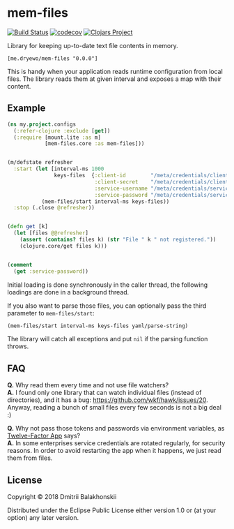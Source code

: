 # mem-files
[![Build Status](https://travis-ci.org/dryewo/mem-files.svg?branch=master)](https://travis-ci.org/dryewo/mem-files)
[![codecov](https://codecov.io/gh/dryewo/mem-files/branch/master/graph/badge.svg)](https://codecov.io/gh/dryewo/mem-files)
[![Clojars Project](https://img.shields.io/clojars/v/me.dryewo/mem-files.svg)](https://clojars.org/me.dryewo/mem-files)

Library for keeping up-to-date text file contents in memory.

    [me.dryewo/mem-files "0.0.0"]

This is handy when your application reads runtime configuration from local files. The library reads them
at given interval and exposes a map with their content.

## Example

```clj
(ns my.project.configs
  (:refer-clojure :exclude [get])
  (:require [mount.lite :as m]
            [mem-files.core :as mem-files]))


(m/defstate refresher
  :start (let [interval-ms 1000
               keys-files  {:client-id        "/meta/credentials/client-id"
                            :client-secret    "/meta/credentials/client-id"
                            :service-username "/meta/credentials/service-username"
                            :service-password "/meta/credentials/service-password"}]
           (mem-files/start interval-ms keys-files))
  :stop (.close @refresher))


(defn get [k]
  (let [files @@refresher]
    (assert (contains? files k) (str "File " k " not registered."))
    (clojure.core/get files k)))


(comment
  (get :service-password))
```

Initial loading is done synchronously in the caller thread, the following loadings are done in a background thread.

If you also want to parse those files, you can optionally pass the third parameter to `mem-files/start`:

```clj
(mem-files/start interval-ms keys-files yaml/parse-string)
```

The library will catch all exceptions and put `nil` if the parsing function throws.

## FAQ

**Q.** Why read them every time and not use file watchers?  
**A.** I found only one library that can watch individual files (instead of directories), and it has a bug:
 https://github.com/wkf/hawk/issues/20. Anyway, reading a bunch of small files every few seconds is not a big deal :)

**Q.** Why not pass those tokens and passwords via environment variables, as [Twelve-Factor App] says?  
**A.** In some enterprises service credentials are rotated regularly, for security reasons.
 In order to avoid restarting the app when it happens, we just read them from files. 

[Twelve-Factor App]: https://12factor.net/

## License

Copyright © 2018 Dmitrii Balakhonskii

Distributed under the Eclipse Public License either version 1.0 or (at
your option) any later version.
